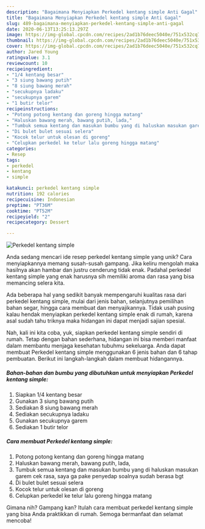 ```yaml
---
description: "Bagaimana Menyiapkan Perkedel kentang simple Anti Gagal"
title: "Bagaimana Menyiapkan Perkedel kentang simple Anti Gagal"
slug: 489-bagaimana-menyiapkan-perkedel-kentang-simple-anti-gagal
date: 2020-06-13T13:25:13.297Z
image: https://img-global.cpcdn.com/recipes/2ad1b76deec5040e/751x532cq70/perkedel-kentang-simple-foto-resep-utama.jpg
thumbnail: https://img-global.cpcdn.com/recipes/2ad1b76deec5040e/751x532cq70/perkedel-kentang-simple-foto-resep-utama.jpg
cover: https://img-global.cpcdn.com/recipes/2ad1b76deec5040e/751x532cq70/perkedel-kentang-simple-foto-resep-utama.jpg
author: Jared Young
ratingvalue: 3.1
reviewcount: 10
recipeingredient:
- "1/4 kentang besar"
- "3 siung bawang putih"
- "8 siung bawang merah"
- "secukupnya ladaku"
- "secukupnya garem"
- "1 butir telor"
recipeinstructions:
- "Potong potong kentang dan goreng hingga matang"
- "Haluskan bawang merah, bawang putih, lada,"
- "Tumbuk semua kentang dan masukan bumbu yang di haluskan masukan garem cek rasa, saya ga pake penyedap soalnya sudah berasa bgt"
- "Di bulet bulet sesuai selera"
- "Kocok telur untuk olesan di goreng"
- "Celupkan perkedel ke telur lalu goreng hingga matang"
categories:
- Resep
tags:
- perkedel
- kentang
- simple

katakunci: perkedel kentang simple 
nutrition: 192 calories
recipecuisine: Indonesian
preptime: "PT36M"
cooktime: "PT52M"
recipeyield: "2"
recipecategory: Dessert

---
```



![Perkedel kentang simple](https://img-global.cpcdn.com/recipes/2ad1b76deec5040e/751x532cq70/perkedel-kentang-simple-foto-resep-utama.jpg)

Anda sedang mencari ide resep perkedel kentang simple yang unik? Cara menyiapkannya memang susah-susah gampang. Jika keliru mengolah maka hasilnya akan hambar dan justru cenderung tidak enak. Padahal perkedel kentang simple yang enak harusnya sih memiliki aroma dan rasa yang bisa memancing selera kita.

Ada beberapa hal yang sedikit banyak mempengaruhi kualitas rasa dari perkedel kentang simple, mulai dari jenis bahan, selanjutnya pemilihan bahan segar, hingga cara membuat dan menyajikannya. Tidak usah pusing kalau hendak menyiapkan perkedel kentang simple enak di rumah, karena asal sudah tahu triknya maka hidangan ini dapat menjadi sajian spesial.




Nah, kali ini kita coba, yuk, siapkan perkedel kentang simple sendiri di rumah. Tetap dengan bahan sederhana, hidangan ini bisa memberi manfaat dalam membantu menjaga kesehatan tubuhmu sekeluarga. Anda dapat membuat Perkedel kentang simple menggunakan 6 jenis bahan dan 6 tahap pembuatan. Berikut ini langkah-langkah dalam membuat hidangannya.

<!--inarticleads1-->

##### Bahan-bahan dan bumbu yang dibutuhkan untuk menyiapkan Perkedel kentang simple:

1. Siapkan 1/4 kentang besar
1. Gunakan 3 siung bawang putih
1. Sediakan 8 siung bawang merah
1. Sediakan secukupnya ladaku
1. Gunakan secukupnya garem
1. Sediakan 1 butir telor




<!--inarticleads2-->

##### Cara membuat Perkedel kentang simple:

1. Potong potong kentang dan goreng hingga matang
1. Haluskan bawang merah, bawang putih, lada,
1. Tumbuk semua kentang dan masukan bumbu yang di haluskan masukan garem cek rasa, saya ga pake penyedap soalnya sudah berasa bgt
1. Di bulet bulet sesuai selera
1. Kocok telur untuk olesan di goreng
1. Celupkan perkedel ke telur lalu goreng hingga matang




Gimana nih? Gampang kan? Itulah cara membuat perkedel kentang simple yang bisa Anda praktikkan di rumah. Semoga bermanfaat dan selamat mencoba!
